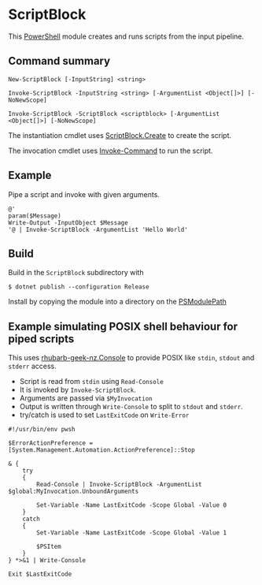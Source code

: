 # ScriptBlock

This [PowerShell](https://en.wikipedia.org/wiki/PowerShell) module creates and runs scripts from the input pipeline.

## Command summary

```
New-ScriptBlock [-InputString] <string>

Invoke-ScriptBlock -InputString <string> [-ArgumentList <Object[]>] [-NoNewScope]

Invoke-ScriptBlock -ScriptBlock <scriptblock> [-ArgumentList <Object[]>] [-NoNewScope]
```

The instantiation cmdlet uses [ScriptBlock.Create](https://learn.microsoft.com/en-us/dotnet/api/system.management.automation.scriptblock.create?view=powershellsdk-7.4.0#system-management-automation-scriptblock-create(system-string)) to create the script.

The invocation cmdlet uses [Invoke-Command](https://learn.microsoft.com/en-us/powershell/module/microsoft.powershell.core/invoke-command?view=powershell-7.4) to run the script.

## Example
Pipe a script and invoke with given arguments.

```
@'
param($Message)
Write-Output -InputObject $Message
'@ | Invoke-ScriptBlock -ArgumentList 'Hello World'
```

## Build

Build in the `ScriptBlock` subdirectory with 

```
$ dotnet publish --configuration Release
```

Install by copying the module into a directory on the [PSModulePath](https://learn.microsoft.com/en-us/powershell/module/microsoft.powershell.core/about/about_psmodulepath)

## Example simulating POSIX shell behaviour for piped scripts

This uses [rhubarb-geek-nz.Console](https://www.powershellgallery.com/packages/rhubarb-geek-nz.Console/1.0.4) to provide POSIX like `stdin`, `stdout` and `stderr` access.

* Script is read from `stdin` using `Read-Console`
* It is invoked by `Invoke-ScriptBlock`.
* Arguments are passed via `$MyInvocation`
* Output is written through `Write-Console` to split to `stdout` and `stderr`.
* try/catch is used to set `LastExitCode` on `Write-Error`

```
#!/usr/bin/env pwsh

$ErrorActionPreference = [System.Management.Automation.ActionPreference]::Stop

& {
	try
	{
		Read-Console | Invoke-ScriptBlock -ArgumentList $global:MyInvocation.UnboundArguments

		Set-Variable -Name LastExitCode -Scope Global -Value 0
	}
	catch
	{
		Set-Variable -Name LastExitCode -Scope Global -Value 1

		$PSItem
	}
} *>&1 | Write-Console

Exit $LastExitCode
```
